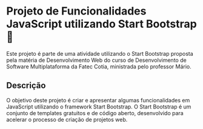 # Projeto de Funcionalidades JavaScript utilizando Start Bootstrap 🚀

Este projeto é parte de uma atividade utilizando o Start Bootstrap proposta pela matéria de Desenvolvimento Web do curso de Desenvolvimento de Software Multiplataforma da Fatec Cotia, ministrada pelo professor Mário.

## Descrição

O objetivo deste projeto é criar e apresentar algumas funcionalidades em JavaScript utilizando o framework Start Bootstrap. O Start Bootstrap é um conjunto de templates gratuitos e de código aberto, desenvolvido para acelerar o processo de criação de projetos web.
